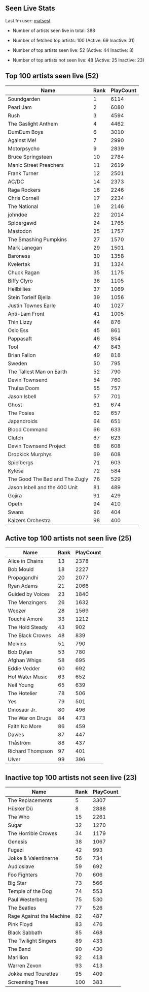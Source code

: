 ## Seen Live Stats

Last.fm user: [matsest](https://www.last.fm/user/matsest)

- Number of artists seen live in total: 388

- Number of fetched top artists: 100 (Active: 69 Inactive: 31)

- Number of top artists seen live: 52 (Active: 44 Inactive: 8)

- Number of top artists not seen live: 48 (Active: 25 Inactive: 23)

## Top 100 artists seen live (52)

Name                           | Rank | PlayCount
------------------------------ | ---- | ---------
Soundgarden                    | 1    | 6114     
Pearl Jam                      | 2    | 6080     
Rush                           | 3    | 4594     
The Gaslight Anthem            | 4    | 4462     
DumDum Boys                    | 6    | 3010     
Against Me!                    | 7    | 2990     
Motorpsycho                    | 9    | 2839     
Bruce Springsteen              | 10   | 2784     
Manic Street Preachers         | 11   | 2619     
Frank Turner                   | 12   | 2501     
AC/DC                          | 14   | 2373     
Raga Rockers                   | 16   | 2246     
Chris Cornell                  | 17   | 2234     
The National                   | 19   | 2146     
johndoe                        | 22   | 2014     
Spidergawd                     | 24   | 1765     
Mastodon                       | 25   | 1757     
The Smashing Pumpkins          | 27   | 1570     
Mark Lanegan                   | 29   | 1501     
Baroness                       | 30   | 1358     
Kvelertak                      | 31   | 1324     
Chuck Ragan                    | 35   | 1175     
Biffy Clyro                    | 36   | 1105     
Hellbillies                    | 37   | 1069     
Stein Torleif Bjella           | 39   | 1056     
Justin Townes Earle            | 40   | 1027     
Anti-Lam Front                 | 41   | 1005     
Thin Lizzy                     | 44   | 876      
Oslo Ess                       | 45   | 861      
Pappasaft                      | 46   | 854      
Tool                           | 47   | 843      
Brian Fallon                   | 49   | 818      
Sweden                         | 50   | 795      
The Tallest Man on Earth       | 52   | 790      
Devin Townsend                 | 54   | 760      
Thulsa Doom                    | 55   | 757      
Jason Isbell                   | 57   | 701      
Ghost                          | 61   | 674      
The Posies                     | 62   | 657      
Japandroids                    | 64   | 651      
Blood Command                  | 66   | 633      
Clutch                         | 67   | 623      
Devin Townsend Project         | 68   | 608      
Dropkick Murphys               | 69   | 608      
Spielbergs                     | 71   | 603      
Kylesa                         | 72   | 584      
The Good The Bad and The Zugly | 76   | 529      
Jason Isbell and the 400 Unit  | 81   | 489      
Gojira                         | 91   | 429      
Opeth                          | 94   | 410      
Swans                          | 96   | 404      
Kaizers Orchestra              | 98   | 400      

## Active top 100 artists not seen live (25)

Name             | Rank | PlayCount
---------------- | ---- | ---------
Alice in Chains  | 13   | 2378     
Bob Mould        | 18   | 2227     
Propagandhi      | 20   | 2077     
Ryan Adams       | 21   | 2066     
Guided by Voices | 23   | 1840     
The Menzingers   | 26   | 1632     
Weezer           | 28   | 1569     
Touché Amoré     | 33   | 1212     
The Hold Steady  | 43   | 902      
The Black Crowes | 48   | 839      
Melvins          | 51   | 790      
Bob Dylan        | 53   | 780      
Afghan Whigs     | 58   | 695      
Eddie Vedder     | 60   | 692      
Hot Water Music  | 63   | 652      
Neil Young       | 65   | 639      
The Hotelier     | 78   | 506      
Yes              | 79   | 501      
Dinosaur Jr.     | 80   | 496      
The War on Drugs | 84   | 473      
Faith No More    | 86   | 459      
Dawes            | 87   | 447      
Thåström         | 88   | 437      
Richard Thompson | 97   | 401      
Ulver            | 99   | 396      

## Inactive top 100 artists not seen live (23)

Name                     | Rank | PlayCount
------------------------ | ---- | ---------
The Replacements         | 5    | 3307     
Hüsker Dü                | 8    | 2888     
The Who                  | 15   | 2261     
Sugar                    | 32   | 1270     
The Horrible Crowes      | 34   | 1179     
Genesis                  | 38   | 1067     
Fugazi                   | 42   | 993      
Jokke & Valentinerne     | 56   | 734      
Audioslave               | 59   | 692      
Foo Fighters             | 70   | 606      
Big Star                 | 73   | 566      
Temple of the Dog        | 74   | 553      
Paul Westerberg          | 75   | 530      
The Beatles              | 77   | 526      
Rage Against the Machine | 82   | 487      
Pink Floyd               | 83   | 476      
Black Sabbath            | 85   | 468      
The Twilight Singers     | 89   | 433      
The Band                 | 90   | 430      
Marillion                | 92   | 418      
Warren Zevon             | 93   | 413      
Jokke med Tourettes      | 95   | 409      
Screaming Trees          | 100  | 383      
